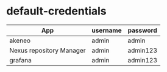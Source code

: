 # default-credentials

| App                             | username      | password      |
| -------------                   | ------------- | ------------- |
| akeneo                          | admin         | admin         |
| Nexus repository Manager        | admin         | admin123      |
| grafana       | admin         | admin123      |

